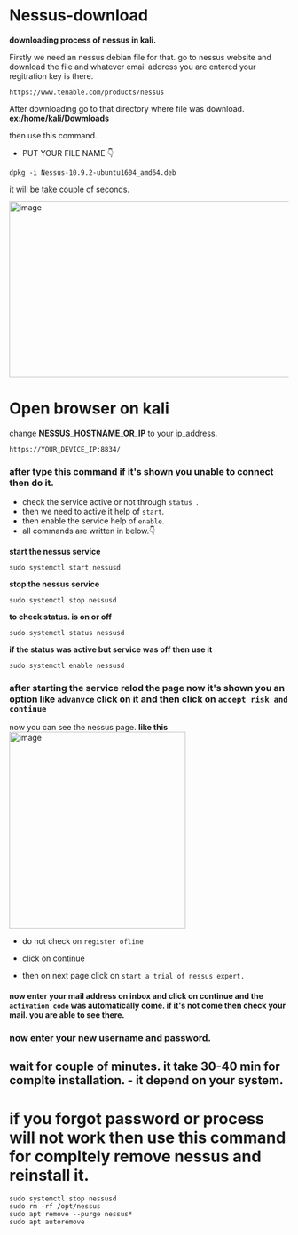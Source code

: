 # Nessus-download

**downloading process of nessus in kali.**

Firstly we need an nessus debian file for that. go to nessus website and download the file and whatever email address you are entered your regitration key is there.

```
https://www.tenable.com/products/nessus
```

After downloading go to that directory where file was download.
**ex:/home/kali/Dowmloads**

then use this command.

- PUT YOUR FILE NAME 👇
```
dpkg -i Nessus-10.9.2-ubuntu1604_amd64.deb
```
it will be take couple of seconds.

<img width="773" height="317" alt="image" src="https://github.com/user-attachments/assets/50621a29-e0d8-4e9b-8900-a41abf32c3d5" />

# Open browser on kali

change **NESSUS_HOSTNAME_OR_IP** to your ip_address.
 
```
https://YOUR_DEVICE_IP:8834/
```

### after type this command if it's shown you unable to connect then do it.

- check the service active or not through `status `.
- then we need to active it help of `start`.
- then enable the service help of `enable`.
- all commands are written in below.👇

**start the nessus service**
```
sudo systemctl start nessusd
```

**stop the nessus service**
```
sudo systemctl stop nessusd 
```

**to check status. is on or off**
```
sudo systemctl status nessusd
``` 
**if the status was active but service was off then use it**
```
sudo systemctl enable nessusd
```

### after starting the service relod the page now it's shown you an option like ` advanvce ` click on it and then click on `accept risk and continue `

now you can see the nessus page.
**like this**
<img width="318" height="355" alt="image" src="https://github.com/user-attachments/assets/91b049dc-99fe-4ae6-8c8f-316cd5541e34" />
- do not check on `register ofline`
- click on continue

- then on next page click on ` start a trial of nessus expert. `

#### now enter your mail address on inbox and click on continue and the ` activation code ` was automatically come. if it's not come then check your mail. you are able to see there.

### now enter your new username and password.

## wait for couple of minutes. it take 30-40 min for complte installation. - it depend on your system.

# if you forgot password or process will not work then use this command for compltely remove nessus and reinstall it.
```
sudo systemctl stop nessusd
sudo rm -rf /opt/nessus
sudo apt remove --purge nessus*
sudo apt autoremove
```

